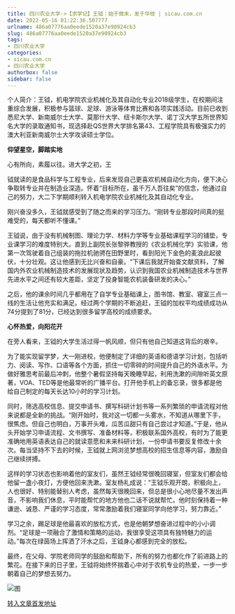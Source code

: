 ```yaml
---
title: 四川农业大学->【求学记】王钺：始于微末，发于华枝 | sicau.com.cn
date: 2022-05-16 01:22:36.507777
urlname: 486a07776aa0eede1520a37e90924cb3
slug: 486a07776aa0eede1520a37e90924cb3
tags: 
- 四川农业大学
categories:
- sicau.com.cn
- 四川农业大学
authorbox: false
sidebar: false
---
```

个人简介：王钺，机电学院农业机械化及其自动化专业2018级学生，在校期间注重综合发展，积极参与篮球、足球、游泳等体育比赛和各项实践活动。目前已收到悉尼大学、新南威尔士大学、莫那什大学、纽卡斯尔大学、诺丁汉大学五所世界知名大学的录取通知书，现选择赴QS世界大学排名第43、工程学院具有极强实力的澳大利亚新南威尔士大学攻读硕士学位。  

**仰望星空，脚踏实地**

心有所向，素履以往。进大学之初，王
<!--more-->
钺就读的是食品科学与工程专业，后来发现自己更喜欢机械自动化方向，便下决心争取转专业并在制造业深造。怀着“目标所在，虽千万人吾往矣”的信念，他通过自己的努力，大二下学期顺利转入机电学院农业机械化及其自动化专业。

刚兴奋没多久，王钺就感受到了随之而来的学习压力。“刚转专业那段时间真的挺难受的，每天都听不懂课。”

王钺说，由于没有机械制图、理论力学、材料力学等专业基础课程学习的铺垫，专业课学习的难度特别大。直到上副院长张黎骅教授的《农业机械化学》实验课，他第一次驾驶着自己组装的拖拉机驰骋在田野里时，看到阳光下金色的麦浪此起彼伏，十分壮观。这让他感到无比兴奋和自豪。“下课后我就开始查文献资料，了解国内外农业机械制造技术的发展现状及趋势，认识到我国农业机械制造技术与世界先进水平之间还有较大差距，坚定了投身智能农机装备研发的决心。”

之后，他的课余时间几乎都用在了自学专业基础课上，图书馆、教室、寝室三点一线的生活让他充实和满足。经过两个学期的不断追赶，王钺的加权平均成绩成功从74分提到了81分，已经达到很多留学高校的成绩要求。

**心怀热爱，向阳花开**

在旁人看来，王钺的大学生活过得一帆风顺，但只有他自己知道这背后的艰辛。

为了能实现留学梦，大一刚进校，他便制定了详细的英语和德语学习计划，包括听力、阅读、写作、口语等各个方面，抓住一切零碎的时间提升自己的外语水平。为做好雅思考前最后冲刺，他整个暑假坚持每天晚睡早起，利用洗漱的间隙听英文原著，VOA、TED等是他最常听的广播平台。打开他手机上的备忘录，很多都是他给自己制定的每天长达10小时的学习计划。

同时，筛选高校信息、提交申请书、撰写科研计划书等一系列繁琐的申请流程对他来说都是全新的挑战。“刚开始时，我对这一切都一头雾水，不知道从哪里下手，很焦虑。但自己也明白，万事开头难，瓜苦瓜甜只有自己尝过才知道。”于是，他从头开始学习申请流程、文书撰写、准备材料等，积极联系国外高校，有时为了能更准确地用英语表达自己的就读意愿和未来科研计划，一份申请书要反复修改十余次。每当坚持不下去的时候，王钺就上网浏览梦想高校的招生信息等内容，激励自己继续拼搏。

这样的学习状态也影响着他的室友们，虽然王钺经常很晚回寝室，但室友们都会给他留一盏小夜灯，方便他回来洗漱。室友杨礼成说：“王钺乐观开朗，积极向上，人也很好、特别能替别人考虑，虽然每天很晚回来，但总是很小心地尽量不发出声音，不影响我们休息，平时能帮忙的地方他也二话不说就帮忙。他时刻保持着一种谦逊、诚恳、严谨的学习态度，常常激励着我们寝室同学向他学习，努力靠近。”

学习之余，踢足球是他最喜欢的放松方式，也是他朝梦想奋进过程中的小小调剂。“足球是一项融合了激情和策略的运动，我很享受这项具有独特魅力的运动。”每次在绿茵场上挥洒了汗水之后，王钺身心都感到完全的放松。

最终，在父母、学院老师同学的鼓励和帮助下，所有的努力也都化作了前进路上的繁花。在接下来的日子里，王钺将始终怀揣着心中对于农机专业的热爱，一步一步朝着自己的梦想去努力。

![图](https://news.sicau.edu.cn/__local/2/91/98/3C4410D6B7E24F2DB1D9526A46A_89045478_6B78D.png)

[转入文章首发地址](https://news.sicau.edu.cn/info/1078/67776.htm)